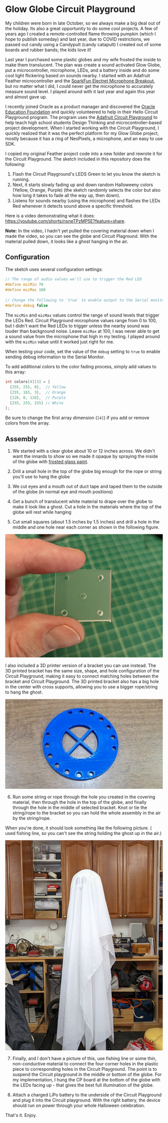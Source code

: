 # Glow Globe Circuit Playground

My children were born in late October, so we always make a big deal out of the holiday. Its also a great opportunity to do some cool projects. A few of years ago I created a remote-controlled flame throwing pumpkin (which I hope to publish someday) and last year, due to COVID restrictions, we passed out candy using a Candypult (candy catapult) I created out of some boards and rubber bands; the kids love it!

Last year I purchased some plastic globes and my wife frosted the inside to make them translucent. The plan was create a sound activated Glow Globe, put a microcontroller, microphone, LEDs, and a battery inside and do some cool light flickering based on sounds nearby. I started with an Adafruit Feather microcontroller and the [SparkFun Electret Microphone Breakout](https://www.sparkfun.com/products/12758), but no matter what I did, I could never get the microphone to accurately measure sound level. I played around with it last year and again this year and almost gave up.

I recently joined Oracle as a product manager and discovered the [Oracle Education Foundation](https://oraclefoundation.org/index.html) and quickly volunteered to help in their Hello Circuit Playground program. The program uses the [Adafruit Circuit Playground](https://learn.adafruit.com/introducing-circuit-playground/overview) to help teach high school students Design Thinking and microcontroller-based project development. When I started working with the Circuit Playground, I quickly realized that it was the perfect platform for my Glow Globe project, mostly because it has a ring of NeoPixels, a microphone, and an easy to use SDK.

I copied my original Feather project code into a new folder and rewrote it for the Circuit Playground. The sketch included in this repository does the following:

1. Flash the Circuit Playground's LEDS Green to let you know the sketch is running. 
2. Next, it starts slowly fading up and down random Halloweeny colors (Yellow, Orange, Purple) (the sketch randomly selects the color but also how long it takes to fade all the way up, then down).
3. Listens for sounds nearby (using the microphone) and flashes the LEDs Red whenever it detects sound above a specific threshold.

Here is a video demonstrating what it does: https://youtube.com/shorts/nsneTPzMP5E?feature=share. 

**Note:** In the video, I hadn't yet pulled the covering material down when I made the video, so you can see the globe and Circuit Plaground. With the material pulled down, it looks like a ghost hanging in the air. 

## Configuration

The sketch uses several configuration settings:

```c
// The range of audio values we'll use to trigger the Red LED
#define micMin 70
#define micMax 100

// Change the following to `true` to enable output to the Serial monitor
#define debug false
```

The `micMin` and `micMax` values control the range of sound levels that trigger the LEDs Red. Circuit Playground microphone values range from 0 to 100, but I didn't want the Red LEDs to trigger unless the nearby sound was louder than background noise. Leave `micMax` at 100, I was never able to get a sound value from the microphone that high in my testing. I played around with the `micMin` value until it worked just right for me.

When testing your code, set the value of the `debug` setting to `true` to enable sending debug information to the Serial Monitor.

To add additional colors to the color fading process, simply add values to this array:

```c
int colors[4][3] = {
  {255, 255, 0},  // Yellow
  {255, 165, 3},  // Orange
  {128, 0, 128},  // Purple
  {255, 255, 255} // White
};
```

Be sure to change the first array dimension (`[4]`) if you add or remove colors from the array.

## Assembly

1. We started with a clear globe about 10 or 12 inches across. We didn't want the innards to show so we made it opaque by spraying the inside of the globe with [frosted glass paint](https://www.krylon.com/products/frosted-glass-finish). 

2. Drill a small hole in the top of the globe big enough for the rope or string you'll use to hang the globe

3. We cut eyes and a mouth out of duct tape and taped them to the outside of the globe (in normal eye and mouth positions)

4. Get a bunch of translucent white material to drape over the globe to make it look like a ghost. Cut a hole in the materials where the top of the globe will rest while hanging

5. Cut small squares (about 1.5 inches by 1.5 inches) and drill a hole in the middle and one hole near each corner as shown in the following figure. 

  ![hand made hanging bracket for the ghost](images/hanging-bracket.jpg)

  I also included a 3D printer version of a bracket you can use instead. The 3D printed bracket has the same size, shape, and hole configuration of the Circuit Playground, making it easy to connect matching holes between the bracket and Circuit Playground. The 3D printed bracket also has a big hole in the center with cross supports, allowing you to use a bigger rope/string to hang the ghost.

  ![3D Printed hanging bracket for the ghost](images/3d-print-bracket.jpg)

6. Run some string or rope through the hole you created in the covering material, then through the hole in the top of the globe, and finally through the hole in the middle of selected bracket. Knot or tie the string/rope to the bracket so you can hold the whole assembly in the air by the string/rope. 

  When you're done, it should look something like the following picture. ( used fishing line, so you can't see the string holding the ghost up in the air.)

  ![Finished Ghost](images/finished-ghost.jpg)

7. Finally, and I don't have a picture of this, use fishing line or some thin, non-conductive material to connect the four corner holes in the plastic piece to corresponding holes in the Circuit Playground. The point is to suspend the Circuit playground in the middle or bottom of the globe. For my implementation, I hung the CP board at the bottom of the globe with the LEDs facing up - that gives the best full illumination of the globe.

8. Attach a charged LiPo battery to the underside of the Circuit Playground and plug it into the Circuit playground. With the right battery, the device should run on power through your whole Halloween celebration.

That's it. Enjoy.
